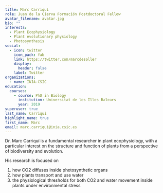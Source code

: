 ```yaml
---
title: Marc Carriquí
role: Juan de la Cierva Formación Postdoctoral Fellow
avatar_filename: avatar.jpg
bio: ""
interests:
  - Plant Ecophysiology
  - Plant evolutionary physiology
  - Photosynthesis
social:
  - icon: twitter
    icon_pack: fab
    link: https://twitter.com/marcdesoller
    display:
      header: false
    label: Twitter
organizations:
  - name: INIA-CSIC
education:
  courses:
    - course: PhD in Biology
      institution: Universitat de les Illes Balears
      year: 2019
superuser: true
last_name: Carriquí
highlight_name: true
first_name: Marc
email: marc.carriqui@inia.csic.es
---
```

Dr. Marc Carriquí is a fundamental researcher in plant ecophysiology, with a particular interest on the structure and function of plants from a perspective of biodiversity and evolution. 

His research is focused on 

1. how CO2 diffuses inside photosynthetic organs
2. how plants transport and use water 
3. the physiological thresholds for both CO2 and water movement inside plants under environmental stress
